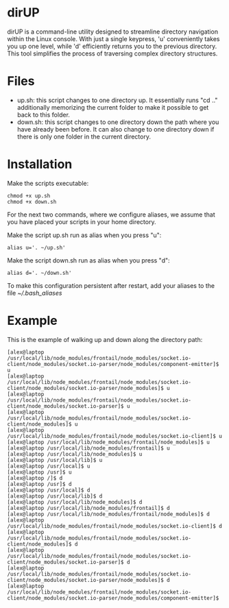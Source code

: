 # dirUP
dirUP is a command-line utility designed to streamline directory navigation within the Linux console. With just a single keypress, 'u' conveniently takes you up one level, while 'd' efficiently returns you to the previous directory. This tool simplifies the process of traversing complex directory structures.

# Files

- up.sh: this script changes to one directory up. It essentially runs "cd .." additionally memorizing the current folder to make it possible to get back to this folder.
- down.sh: this script changes to one directory down the path where you have already been before. It can also change to one directory down if there is only one folder in the current directory.

# Installation

Make the scripts executable:
```shell 
chmod +x up.sh
chmod +x down.sh
```

For the next two commands, where we configure aliases, we assume that you have placed your scripts in your home directory.

Make the script up.sh run as alias when you press "u":
```shell 
alias u='. ~/up.sh'
```

Make the script down.sh run as alias when you press "d":
```shell 
alias d='. ~/down.sh'
```

To make this configuration persistent after restart, add your aliases to the file *~/.bash_aliases*

# Example

This is the example of walking up and down along the directory path:

```shell 
[alex@laptop /usr/local/lib/node_modules/frontail/node_modules/socket.io-client/node_modules/socket.io-parser/node_modules/component-emitter]$ u
[alex@laptop /usr/local/lib/node_modules/frontail/node_modules/socket.io-client/node_modules/socket.io-parser/node_modules]$ u
[alex@laptop /usr/local/lib/node_modules/frontail/node_modules/socket.io-client/node_modules/socket.io-parser]$ u
[alex@laptop /usr/local/lib/node_modules/frontail/node_modules/socket.io-client/node_modules]$ u
[alex@laptop /usr/local/lib/node_modules/frontail/node_modules/socket.io-client]$ u
[alex@laptop /usr/local/lib/node_modules/frontail/node_modules]$ u
[alex@laptop /usr/local/lib/node_modules/frontail]$ u
[alex@laptop /usr/local/lib/node_modules]$ u
[alex@laptop /usr/local/lib]$ u
[alex@laptop /usr/local]$ u
[alex@laptop /usr]$ u
[alex@laptop /]$ d
[alex@laptop /usr]$ d
[alex@laptop /usr/local]$ d
[alex@laptop /usr/local/lib]$ d
[alex@laptop /usr/local/lib/node_modules]$ d
[alex@laptop /usr/local/lib/node_modules/frontail]$ d
[alex@laptop /usr/local/lib/node_modules/frontail/node_modules]$ d
[alex@laptop /usr/local/lib/node_modules/frontail/node_modules/socket.io-client]$ d
[alex@laptop /usr/local/lib/node_modules/frontail/node_modules/socket.io-client/node_modules]$ d
[alex@laptop /usr/local/lib/node_modules/frontail/node_modules/socket.io-client/node_modules/socket.io-parser]$ d
[alex@laptop /usr/local/lib/node_modules/frontail/node_modules/socket.io-client/node_modules/socket.io-parser/node_modules]$ d
[alex@laptop /usr/local/lib/node_modules/frontail/node_modules/socket.io-client/node_modules/socket.io-parser/node_modules/component-emitter]$  
```
